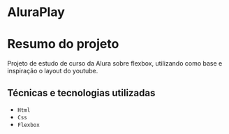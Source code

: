 <h1>AluraPlay</h1>

# Resumo do projeto
Projeto de estudo de curso da Alura sobre flexbox, utilizando como base e inspiração o layout do youtube.

<h2>Técnicas e tecnologias utilizadas</h2>

- ``Html``
- ``Css``
- ``Flexbox``
